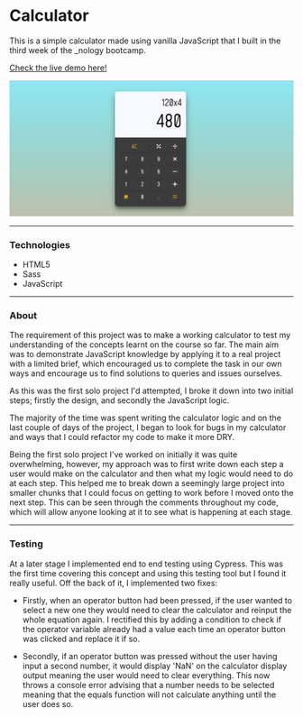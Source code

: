 # Calculator

This is a simple calculator made using vanilla JavaScript that I built in the third week of the _nology bootcamp.

[Check the live demo here!](https://jasenscode.github.io/Calculator/)

![Calculator screenshot](https://github.com/jasenscode/Calculator/blob/main/assets/images/screenshot.JPG?raw=true)


____________
### Technologies

- HTML5
- Sass
- JavaScript

_____
### About

The requirement of this project was to make a working calculator to test my understanding of the concepts learnt on the course so far. The main aim was to demonstrate JavaScript knowledge by applying it to a real project with a limited brief, which encouraged us to complete the task in our own ways and encourage us to find solutions to queries and issues ourselves.

As this was the first solo project I'd attempted, I broke it down into two initial steps; firstly the design, and secondly the JavaScript logic.

The majority of the time was spent writing the calculator logic and on the last couple of days of the project, I began to look for bugs in my calculator and ways that I could refactor my code to make it more DRY.  

Being the first solo project I've worked on initially it was quite overwhelming, however, my approach was to first write down each step a user would make on the calculator and then what my logic would need to do at each step. This helped me to break down a seemingly large project into smaller chunks that I could focus on getting to work before I moved onto the next step. This can be seen through the comments throughout my code, which will allow anyone looking at it to see what is happening at each stage.
 
_____
### Testing

At a later stage I implemented end to end testing using Cypress. This was the first time covering this concept and using this testing tool but I found it really useful. Off the back of it, I implemented two fixes:

* Firstly, when an operator button had been pressed, if the user wanted to select a new one they would need to clear the calculator and reinput the whole equation again. I rectified this by adding a condition to check if the operator variable already had a value each time an operator button was clicked and replace it if so. 

* Secondly, if an operator button was pressed without the user having input a second number, it would display 'NaN' on the calculator display output meaning the user would need to clear everything. This now throws a console error advising that a number needs to be selected meaning that the equals function will not calculate anything until the user does so.
